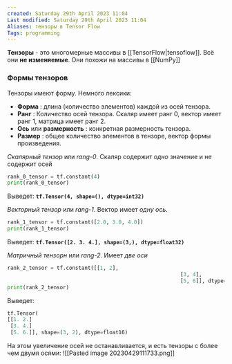 ```yaml
---
created: Saturday 29th April 2023 11:04
Last modified: Saturday 29th April 2023 11:04
Aliases: тензоры в Tensor Flow
Tags: programming
---
```


**Тензоры** - это многомерные массивы в [[TensorFlow|tensoflow]]. Всё они **не изменяемые**.
Они похожи на массивы в [[NumPy]] 

### Формы тензоров

Тензоры имеют форму. Немного лексики:

-   **Форма** : длина (количество элементов) каждой из осей тензора.
-   **Ранг** : Количество осей тензора. Скаляр имеет ранг 0, вектор имеет ранг 1, матрица имеет ранг 2.
-   **Ось** или **размерность** : конкретная размерность тензора.
-   **Размер** : общее количество элементов в тензоре, вектор формы произведения.



*Скалярный тензор* или *rang-0*. Скаляр содержит *одно* значение и не содержит осей
```python
rank_0_tensor = tf.constant(4)
print(rank_0_tensor)
```
Выведет:
**`tf.Tensor(4, shape=(), dtype=int32)`**

*Векторный тензор* или *rang-1*. Вектор имеет *одну ось*. 
```python
rank_1_tensor = tf.constant([2.0, 3.0, 4.0])
print(rank_1_tensor)
```
Выведет:
**`tf.Tensor([2. 3. 4.], shape=(3,), dtype=float32)`**

*Матричный тензорн* или *rang-2*. Имеет *две оси*
```python
rank_2_tensor = tf.constant([[1, 2], 
														[3, 4],
														[5, 6]], dtype=tf.float16)
print(rank_2_tensor)
```
Выведет:
```python
tf.Tensor(
[[1. 2.]
 [3. 4.]
 [5. 6.]], shape=(3, 2), dtype=float16)
 ```
На этом увеличение осей не останавливается, и есть тензоры с более чем двумя осями:
![[Pasted image 20230429111733.png]]

